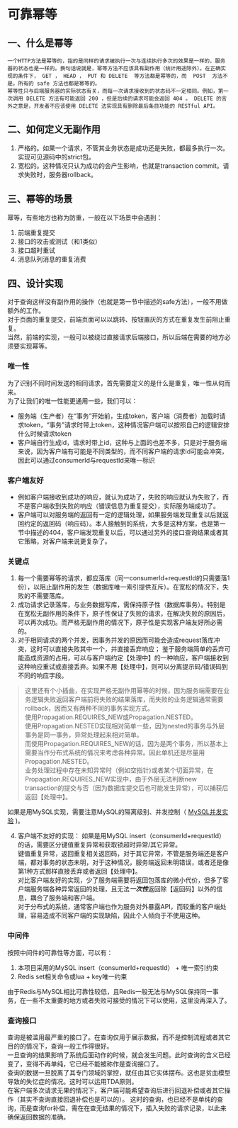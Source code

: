# 可靠幂等

## 一、什么是幂等
```text
一个HTTP方法是幂等的，指的是同样的请求被执行一次与连续执行多次的效果是一样的，服务器的状态也是一样的。换句话说就是，幂等方法不应该具有副作用（统计用途除外）。在正确实现的条件下， GET ， HEAD ， PUT 和 DELETE  等方法都是幂等的，而  POST  方法不是。所有的 safe 方法也都是幂等的。
幂等性只与后端服务器的实际状态有关，而每一次请求接收到的状态码不一定相同。例如，第一次调用 DELETE 方法有可能返回 200 ，但是后续的请求可能会返回 404 。 DELETE 的言外之意是，开发者不应该使用 DELETE 法实现具有删除最后条目功能的 RESTful API。
```
## 二、如何定义无副作用
1. 严格的。如果一个请求，不管其业务状态是成功还是失败，都最多执行一次。实现可见源码中的strict包。
2. 宽松的。这种情况只认为成功的会产生影响，也就是transaction commit。请求失败时，服务器rollback。
## 三、幂等的场景
幂等，有些地方也称为防重，一般在以下场景中会遇到：
1. 前端重复提交
2. 接口的攻击或测试（和1类似）
3. 接口超时重试
4. 消息队列消息的重复消费
## 四、设计实现
对于查询这样没有副作用的操作（也就是第一节中描述的safe方法），一般不用做额外的工作。<br/>
对于页面的重复提交，前端页面可以以跳转、按钮置灰的方式在重复发生前阻止重复。<br/>
当然，前端的实现，一般可以被绕过直接请求后端接口，所以后端在需要的地方必须要实现幂等。
### 唯一性
为了识别不同时间发送的相同请求，首先需要定义的是什么是重复，唯一性从何而来。<br/>
为了让我们的唯一性能更通用一些，我们可以：
- 服务端（生产者）在“事务”开始前，生成token，客户端（消费者）加载时请求token，“事务”请求时带上token，这种情况客户端可以按照自己的逻辑安排什么时候请求token
- 客户端自行生成id，请求时带上id，这种与上面的也差不多，只是对于服务端来说，因为客户端有可能是不同类型的，而不同客户端的请求id可能会冲突，因此可以通过consumerId与requestId来唯一标识
### 客户端友好
- 例如客户端接收到成功的响应，就认为成功了，失败的响应就认为失败了，而不是客户端收到失败的响应（错误信息为重复提交），实际服务端成功了。
- 客户端可以对服务端的返回有一定的逻辑处理，如果服务端发现重复以后就返回约定的返回码（响应码）。本人接触到的系统，大多是这种方案，也是第一节中描述的404，客户端发现重复以后，可以通过另外的接口查询结果或者其它策略，对客户端来说更复杂了。
### 关键点
1. 每一个需要幂等的请求，都应落库（同一consumerId+requestId的只需要落1份），以阻止副作用的发生（数据库唯一索引提供互斥）。在宽松的情况下，失败的不需要落库。
2. 成功请求记录落库，与业务数据写库，需保持原子性（数据库事务）。特别是在宽松无副作用的条件下，原子性保证了失败的请求，在解决失败的原因后，可以再次成功。而严格无副作用的情况下，原子性是实现客户端友好所必需的。
3. 对于相同请求的两个并发，因事务并发的原因而可能会造成request落库冲突，这时可以直接失败其中一个，并直接丢弃响应；
鉴于服务端简单的丢弃可能造成资源的占用，可以与客户端约定【处理中】的一种响应，客户端接收到这种响应重试或直接丢弃。如果不用【处理中】，则可以分离提示码/错误码到不同的响应字段。
>这里还有个小插曲，在实现严格无副作用幂等的时候，因为服务端需要在业务逻辑失败返回客户端前将失败的结果落库，而失败的业务逻辑通常需要rollback，因而又有两种不同的事务实现方式。<br/>
使用Propagation.REQUIRES_NEW或Propagation.NESTED。<br/>
使用Propagation.NESTED实现相对简单一些，因为nested的事务与外层事务是同一事务，异常处理起来相对简单。<br/>
而使用Propagation.REQUIRES_NEW的话，因为是两个事务，所以基本上需要当作分布式系统的情况来考虑各种异常。因此单机还是尽量用Propagation.NESTED。<br/>
业务处理过程中存在未知异常时（例如空指针)或者某个切面异常，在Propagation.REQUIRES_NEW实现中，由于外层无法判断new transaction的提交与否（因为数据库提交后也可能发生异常），可以捕获后返回【处理中】。

如果是用MySQL实现，需要注意MySQL的隔离级别、并发控制（ [MySQL并发实验](https://liuweiqiang.me/2021/12/03/mysql-concurrent-control-test.html) )。

4. 客户端不友好的实现：
如果是用MySQL insert（consumerId+requestId）的话，需要区分键值重复异常和获取锁超时异常/其它异常。<br/>
键值重复异常，返回重复相关返回码，对于其它异常，不管是服务端还是客户端，都对事务的状态未明，对于这种情况，服务端返回未明错误，或者还是像第1种方式那样直接丢弃或者返回【处理中】。<br/>
对比客户端友好的实现，少了服务端需要将返回包落库的微小代价，但多了客户端服务端各种异常返回的处理，且无法***一次性***返回除【返回码】以外的信息，耦合了服务端和客户端。<br/>
对于分布式的系统，通常客户端也作为服务对外暴露API，而较重的客户端处理，容易造成不同客户端的实现缺陷，因此个人倾向于不使用这种。
### 中间件
按照中间件的可靠性等方面，可以有：
1. 本项目采用的MySQL insert（consumerId+requestId） + 唯一索引约束
2. Redis set相关命令或lua + key唯一约束

由于Redis与MySQL相比可靠性较低，且Redis一般无法与MySQL保持同一事务，在一些不太重要的地方或者失败可接受的情况下可以使用，这里没再深入了。
### 查询接口
查询是被滥用最严重的接口了。在查询仅用于展示数据，而不是控制流程或者其它目的的情况下，查询一般工作得很好。<br>
一旦查询的结果影响了系统后面动作的时候，就会发生问题。此时查询的含义已经变了，变得不再单纯，它已经不能被称作是查询接口了。<br>
查询的数据一旦脱离了其专门领域的掌控，就任由其它实体摆布。这也是贫血模型导致的失忆症的情况。这时可以运用TDA原则。<br>
在客户端多次请求无果的情况下，客户端可能希望查询后进行回退补偿或者其它操作（其实不查询直接回退补偿也是可以的）。
这时的查询，也已经不是单纯的查询，而是查询for补偿，需在在查无结果的情况下，插入失败的请求记录，以此来确保返回数据的准确。